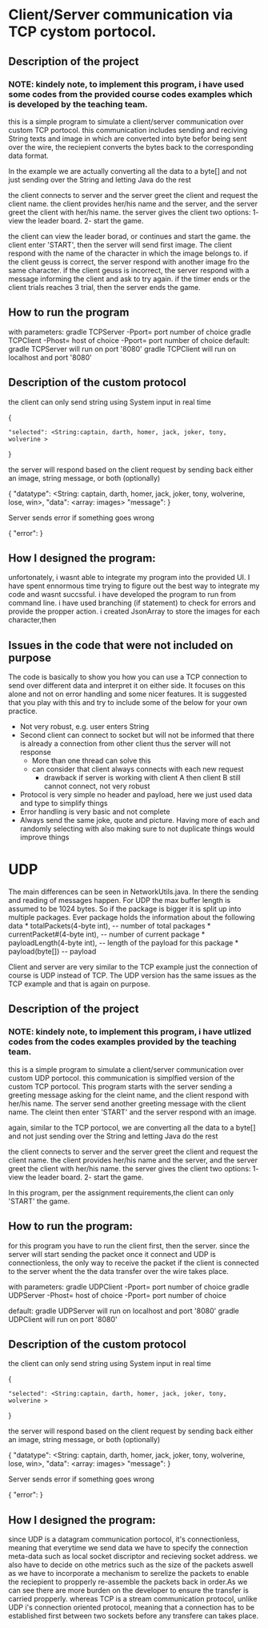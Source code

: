 # Client/Server communication via TCP cystom portocol.




## Description of the project

### NOTE: kindely note, to implement this program, i have used some codes from the provided course codes examples which is developed by the teaching team.


this is a simple program to simulate a client/server communication over custom TCP portocol.
this communication includes sending and reciving String texts and image in which are converted into byte befor being sent over the wire, the reciepient converts the bytes back to the corresponding data format.

In the example we are actually converting all the data to a byte[] and not just sending over the String and letting Java do the rest

the client connects to server and the server greet the client and request the client name.
the client provides her/his name and the server, and the server greet the client with her/his name.
the server gives the client two options:
1- view the leader board.
2- start the game.

the client can view the leader borad, or continues and start the game.
the client enter 'START', then the server will send first image. The client respond with the name of the character in which the image belongs to. if the client geuss is correct, the server respond with another image fro the same character.
if the client  geuss is incorrect, the server respond with a message informing the client and ask to try again.
if the timer ends or the client trials reaches 3 trial, then the server ends the game.




## How to run the program

with parameters:
gradle TCPServer -Pport= port number of choice
gradle TCPClient -Phost= host of choice -Pport= port number of choice
default:
gradle TCPServer  will run on port '8080'
gradle TCPClient  will run on localhost and port '8080'


## Description of the custom protocol

the client can only send string using System input in real time

{
 
    "selected": <String:captain, darth, homer, jack, joker, tony, wolverine > 
    
}
    
   
the server will respond based on the client request by sending back either an image, string message, or both (optionally)
   

{
   "datatype": <String: captain, darth, homer, jack, joker, tony, wolverine, lose, win>, 
   "data": <array: images> 
   "message":<optional message>
}

   
Server sends error if something goes wrong


{
	"error": <error string> 
}

   
##  How I designed the program:

unfortonately, i wasnt able to integrate my program into the provided UI. I have spent ennormous time trying to figure out the best way to integrate my code and wasnt succssful.
i have developed the program to run from command line.
i have used branching (if statement) to check for errors and provide the propper action. i created JsonArray to store the images for each character,then  
  
## Issues in the code that were not included on purpose
The code is basically to show you how you can use a TCP connection to send over different data and interpret it on either side. It focuses on this alone and not on error handling and some nicer features.
It is suggested that you play with this and try to include some of the below for your own practice. 

- Not very robust, e.g. user enters String
- Second client can connect to socket but will not be informed that there is already a connection from other client thus the server will not response
	- More than one thread can solve this
	- can consider that client always connects with each new request
		- drawback if server is working with client A then client B still cannot connect, not very robust
- Protocol is very simple no header and payload, here we just used data and type to simplify things
- Error handling is very basic and not complete
- Always send the same joke, quote and picture. Having more of each and randomly selecting with also making sure to not duplicate things would improve things



# UDP

The main differences can be seen in NetworkUtils.java. In there the sending and reading of messages happen. For UDP the max buffer length is assumed to be 1024 bytes. So if the package is bigger it is split up into multiple packages. Ever package holds the information about the following data
     *   totalPackets(4-byte int),  -- number of total packages
     *   currentPacket#(4-byte int),  -- number of current package
     *   payloadLength(4-byte int), -- length of the payload for this package
     *   payload(byte[]) -- payload

Client and server are very similar to the TCP example just the connection of course is UDP instead of TCP. The UDP version has the same issues as the TCP example and that is again on purpose. 

## Description of the project

### NOTE: kindely note, to implement this program, i have utlized codes from the codes examples provided by the teaching team.


this is a simple program to simulate a client/server communication over custom UDP portocol.
this communication is simplfied version of the custom TCP portocol. This program starts with the server sending a greeting message asking for the cleint name, and the client respond with her/his name. The server send another greeting message with the client name. The cleint then enter 'START' and the server respond with an image.

again, similar to the TCP portocol, we are  converting all the data to a byte[] and not just sending over the String and letting Java do the rest

the client connects to server and the server greet the client and request the client name.
the client provides her/his name and the server, and the server greet the client with her/his name.
the server gives the client two options:
1- view the leader board.
2- start the game.

In this program, per the assignment requirements,the client can only 'START' the game.


## How to run the program:
for this program you have to run the client first, then the server.
 since the server will start sending the packet once it connect and UDP is connectionless, the only way to receive the packet if the client is connected to the server whent the the data transfer over the wire takes place.


with parameters:
gradle UDPClient -Pport= port number of choice
gradle UDPServer -Phost= host of choice -Pport= port number of choice

default:
gradle UDPServer will run on localhost and port '8080'
gradle UDPClient  will run on port '8080'


## Description of the custom protocol

the client can only send string using System input in real time

{
 
    "selected": <String:captain, darth, homer, jack, joker, tony, wolverine > 
    
}
    
   
the server will respond based on the client request by sending back either an image, string message, or both (optionally)
   

{
   "datatype": <String: captain, darth, homer, jack, joker, tony, wolverine, lose, win>, 
   "data": <array: images> 
   "message":<optional message>
}

   
Server sends error if something goes wrong


{
    "error": <error string> 
}

   
##  How I designed the program:

since UDP is a datagram communication portocol, it's connectionless, meaning that everytime we send data we have to specify the connection meta-data such as local socket discriptor and recieving socket address. we also have to decide on othe metrics such as the size of the packets aswell as  we  have to incorporate a mechanism to serelize the packets to enable the reciepient to propperly re-assemble the packets back in order.As we can see there are more burden on the developer to ensure the transfer is carried propperly. whereas TCP is a stream communication protocol, unlike UDP i's connection oriented protocol, meaning that a connection has to be established first between two sockets before any transfere can takes place.    
  
